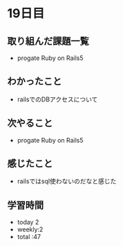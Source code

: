 # 19日目
## 取り組んだ課題一覧
- progate Ruby on Rails5 
## わかったこと
- railsでのDBアクセスについて
## 次やること
- progate Ruby on Rails5
## 感じたこと
- railsではsql使わないのだなと感じた
## 学習時間
- today 2
- weekly:2
- total :47
